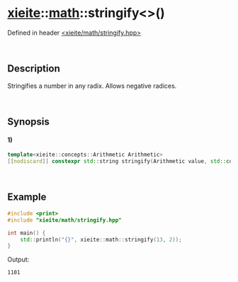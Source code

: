 # [xieite](../../xieite.md)\:\:[math](../../math.md)\:\:stringify\<\>\(\)
Defined in header [<xieite/math/stringify.hpp>](../../../include/xieite/math/stringify.hpp)

&nbsp;

## Description
Stringifies a number in any radix. Allows negative radices.

&nbsp;

## Synopsis
#### 1)
```cpp
template<xieite::concepts::Arithmetic Arithmetic>
[[nodiscard]] constexpr std::string stringify(Arithmetic value, std::conditional_t<std::floating_point<Arithmetic>, xieite::math::SignedSize, Arithmetic> radix = 10, xieite::strings::NumberComponents components = xieite::strings::NumberComponents()) noexcept;
```

&nbsp;

## Example
```cpp
#include <print>
#include "xieite/math/stringify.hpp"

int main() {
    std::println("{}", xieite::math::stringify(13, 2));
}
```
Output:
```
1101
```
